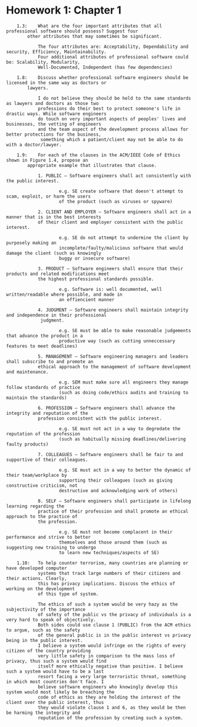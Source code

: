 # Homework 1: Chapter 1

        1.3:    What are the four important attributes that all professional software should possess? Suggest four
            other attributes that may sometimes be significant.

                The four attributes are: Acceptability, Dependability and security, Efficiency, Maintainability. 
                Four additional attributes of professional software could be: Scalability, Modularity, 
                Well-Documented, Independent (has few dependencies) 

        1.8:    Discuss whether professional software engineers should be licensed in the same way as doctors or
            lawyers.
                
                I do not believe they should be held to the same standards as lawyers and doctors as those two 
                professions do their best to protect someone's life in drastic ways. While software engineers 
                do touch on very important aspects of peoples' lives and businesses, the vetting of engineers 
                and the team aspect of the development process allows for better protections for the business,
                 something which a patient/client may not be able to do with a doctor/lawyer. 

        1.9:    For each of the clauses in the ACM/IEEE Code of Ethics shown in Figure 1.4, propose an
            appropriate example that illustrates that clause.

                1. PUBLIC – Software engineers shall act consistently with the public interest.
                        
                        e.g. SE create software that doesn't attempt to scam, exploit, or harm the users 
                        of the product (such as viruses or spyware)

                2. CLIENT AND EMPLOYER – Software engineers shall act in a manner that is in the best interests 
                of their client and employer consistent with the public interest.

                        e.g. SE do not attempt to undermine the client by purposely making an 
                        incomplete/faulty/malicious software that would damage the client (such as knowingly 
                        buggy or insecure software)

                3. PRODUCT – Software engineers shall ensure that their products and related modifications meet 
                the highest professional standards possible.

                        e.g. Software is: well documented, well written/readable where possible, and made in 
                        an effiencient manner

                4. JUDGMENT – Software engineers shall maintain integrity and independence in their professional
                 judgment.

                        e.g. SE must be able to make reasonable judgements that advance the product in a 
                        productive way (such as cutting unneccessary features to meet deadlines)

                5. MANAGEMENT – Software engineering managers and leaders shall subscribe to and promote an 
                ethical approach to the management of software development and maintenance.

                        e.g. SEM must make sure all engineers they manage follow standards of practice 
                        (such as doing code/ethics audits and training to maintain the standards)

                6. PROFESSION – Software engineers shall advance the integrity and reputation of the 
                profession consistent with the public interest.

                        e.g. SE must not act in a way to degredate the reputation of the profession 
                        (such as habitually missing deadlines/delivering faulty products)

                7. COLLEAGUES – Software engineers shall be fair to and supportive of their colleagues.

                        e.g. SE must act in a way to better the dynamic of their team/workplace by 
                        supporting their colleagues (such as giving constructive criticism, not 
                        destructive and acknowledging work of others)

                8. SELF – Software engineers shall participate in lifelong learning regarding the 
                practice of their profession and shall promote an ethical approach to the practice of 
                the profession.

                        e.g. SE must not become complacent in their performance and strive to better 
                        themselves and those around them (such as suggesting new training to undergo 
                        to learn new techniques/aspects of SE)

        1.10:   To help counter terrorism, many countries are planning or have developed computer 
                systems that track large numbers of their citizens and their actions. Clearly, 
                this has privacy implications. Discuss the ethics of working on the development 
                of this type of system.

                The ethics of such a system would be very hazy as the subjectivity of the importance
                of safety of the public vs the privacy of individuals is a very hard to speak of objectively.
                Both sides could use clause 1 (PUBLIC) from the ACM ethics to argue, such as the safety 
                of the general public is in the public interest vs privacy being in the public interest. 
                I believe a system would infringe on the rights of every citizen of the country providing
                very little safety in comparison to the mass loss of privacy, thus such a system would find
                itself more ethically negative than positive. I believe such a system would have to be a last 
                resort facing a very large terroristic threat, something in which most countries don't face. I 
                believe software engineers who knowingly develop this system would most likely be breaching the 
                code of ethics as they are holding the interest of the client over the public interest, thus 
                they would violate clause 1 and 6, as they would be then be harming the integrity and 
                reputation of the profession by creating such a system.